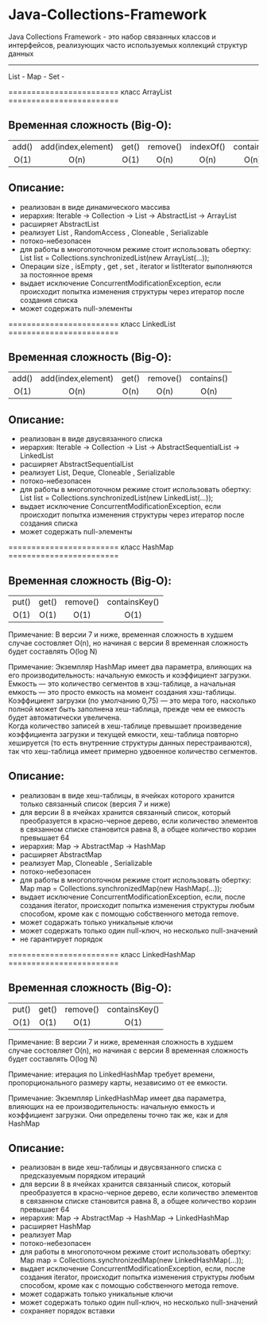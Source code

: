 # Java-Collections-Framework

Java Collections Framework - это набор связанных классов и интерфейсов, реализующих часто используемых коллекций структур данных
_________________________________________________________________

List -
Map -
Set -

======================== класс ArrayList ========================
<h2>Временная сложность (Big-O):</h2>
<table>
   <tr>
    <td>add()</td>
    <td>add(index,element)</td>
    <td>get()</td>
    <td>remove()</td>
    <td>indexOf()</td>
    <td>contains()</td>
  </tr>
  <tr>
    <td align="center">O(1)</td>
    <td align="center">O(n)</td>
    <td align="center">O(1)</td>
    <td align="center">O(n)</td>
    <td align="center">O(n)</td>
    <td align="center">O(n)</td>
  </tr>
</table>

<h2>Описание:</h2>
<ul>
  <li>реализован в виде динамического массива</li>
  <li>иерархия: Iterable -> Collection -> List -> AbstractList -> ArrayList</li>
  <li>расширяет AbstractList <E></li>
  <li>реализует List <E>, RandomAccess , Cloneable , Serializable</li>
  <li>потоко-небезопасен</li>
  <li>для работы в многопоточном режиме стоит использовать обертку: List list = Collections.synchronizedList(new ArrayList(...));</li>
  <li>Операции size , isEmpty , get , set , iterator и listIterator выполняются за постоянное время</li>
  <li>выдает исключение ConcurrentModificationException, если происходит попытка изменения структуры через итератор после создания списка</li>
  <li>может содержать null-элементы</li>
</ul> 

======================== класс LinkedList ========================
 <h2>Временная сложность (Big-O):</h2>
<table>
   <tr>
    <td>add()</td>
    <td>add(index,element)</td>
    <td>get()</td>
    <td>remove()</td>
    <td>contains()</td>
  </tr>
  <tr>
    <td align="center">O(1)</td>
    <td align="center">O(n)</td>
    <td align="center">O(n)</td>
    <td align="center">O(n)</td>
    <td align="center">O(n)</td>
  </tr>
</table>
<h2>Описание:</h2>
<ul>
  <li>реализован в виде двусвязанного списка</li>
  <li>иерархия: Iterable -> Collection -> List -> AbstractSequentialList -> LinkedList</li>
  <li>расширяет AbstractSequentialList<E></li>
  <li>реализует List<E>, Deque<E>, Cloneable , Serializable</li>
  <li>потоко-небезопасен</li>
  <li>для работы в многопоточном режиме стоит использовать обертку: List list = Collections.synchronizedList(new LinkedList(...));</li>
  <li>выдает исключение ConcurrentModificationException, если происходит попытка изменения структуры через итератор после создания списка</li>
  <li>может содержать null-элементы</li>
</ul>
     
======================== класс HashMap ========================
<h2>Временная сложность (Big-O):</h2>
<table>
   <tr>
    <td>put()</td>
    <td>get()</td>
    <td>remove()</td>
    <td>containsKey()</td>
  </tr>
  <tr>
    <td align="center">O(1)</td>
    <td align="center">O(1)</td>
    <td align="center">O(1)</td>
    <td align="center">O(1)</td>
  </tr>
</table>
<p>Примечание: В версии 7 и ниже, временная сложность в худшем случае состовляет O(n), но начиная с версии 8 временная сложность будет составлять O(log N)</p>
<p>Примечание: Экземпляр HashMap имеет два параметра, влияющих на его производительность:
начальную емкость и коэффициент загрузки.</br>
Емкость — это количество сегментов в хэш-таблице, а начальная емкость — это просто емкость на момент создания хэш-таблицы.</br>
Коэффициент загрузки (по умолчанию 0,75) — это мера того, насколько полной может быть заполнена хеш-таблица, прежде чем ее емкость будет автоматически увеличена.</br>
Когда количество записей в хеш-таблице превышает произведение коэффициента загрузки и текущей емкости, хеш-таблица повторно хешируется (то есть внутренние структуры данных перестраиваются), так что хеш-таблица имеет примерно удвоенное количество сегментов.</p>
  
<h2>Описание:</h2>
<ul>
  <li>реализован в виде хеш-таблицы, в ячейках которого хранится только связанный список (версия 7 и ниже)</li>
  <li>для версии 8 в ячейках хранится связанный список, который преобразуется в красно-черное дерево, если количество элементов в связанном списке становится равна 8, а общее количество корзин превышает 64</li>
  <li>иерархия: Map -> AbstractMap -> HashMap</li>
  <li>расширяет AbstractMap<K,V></li>
  <li>реализует Map<K,V>, Cloneable , Serializable</li>
  <li>потоко-небезопасен</li>
  <li>для работы в многопоточном режиме стоит использовать обертку: Map map = Collections.synchronizedMap(new HashMap(...));</li>
  <li>выдает исключение ConcurrentModificationException, если, после создания iterator, происходит попытка изменения структуры любым способом, кроме как с помощью собственного метода remove.</li>
  <li>может содаржать только уникальные ключи</li>
  <li>может содержать только один null-ключ, но несколько null-значений</li>
  <li>не гарантирует порядок</li>
</ul>

======================== класс LinkedHashMap ========================
<h2>Временная сложность (Big-O):</h2>
<table>
   <tr>
    <td>put()</td>
    <td>get()</td>
    <td>remove()</td>
    <td>containsKey()</td>
  </tr>
  <tr>
    <td align="center">O(1)</td>
    <td align="center">O(1)</td>
    <td align="center">O(1)</td>
    <td align="center">O(1)</td>
  </tr>
</table>
<p>Примечание: В версии 7 и ниже, временная сложность в худшем случае состовляет O(n), но начиная с версии 8 временная сложность будет составлять O(log N)</p>
<p>Примечание: итерация по LinkedHashMap требует времени, пропорционального размеру карты, независимо от ее емкости.
<p>Примечание: Экземпляр LinkedHashMap имеет два параметра, влияющих на ее производительность:
  начальную емкость и коэффициент загрузки. Они определены точно так же, как и для HashMap</p>
 

<h2>Описание:</h2>
<ul>
  <li>реализован в виде хеш-таблицы и двусвязанного списка с предсказуемым порядком итераций</li>
  <li>для версии 8 в ячейках хранится связанный список, который преобразуется в красно-черное дерево,
  если количество элементов в связанном списке становится равна 8, а общее количество корзин превышает 64</li>
  <li>иерархия: Map -> AbstractMap -> HashMap -> LinkedHashMap</li>
  <li>расширяет HashMap<K,V></li>
  <li>реализует Map<K,V></li>
  <li>потоко-небезопасен</li>
  <li>для работы в многопоточном режиме стоит использовать обертку:
      Map map = Collections.synchronizedMap(new LinkedHashMap(...));</li>
  <li>выдает исключение ConcurrentModificationException, если, после создания iterator, происходит попытка
  изменения структуры любым способом, кроме как с помощью собственного метода remove.</li>
  <li>может содаржать только уникальные ключи</li>
  <li>может содержать только один null-ключ, но несколько null-значений</li>
  <li>сохраняет порядок вставки</li>
</ul>
